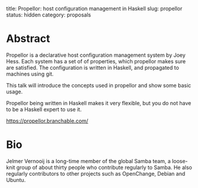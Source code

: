 title: Propellor: host configuration management in Haskell
slug: propellor
status: hidden
category: proposals

# Abstract

Propellor is a declarative host configuration management system by Joey Hess.
Each system has a set of of properties, which propellor makes sure are
satisfied.
The configuration is written in Haskell, and propagated to machines using git.

This talk will introduce the concepts used in propellor and show
some basic usage.

Propellor being written in Haskell makes it very flexible,
but you do not have to be a Haskell expert to use it.

https://propellor.branchable.com/

# Bio

Jelmer Vernooij is a long-time member of the global Samba team, a
loose-knit group of about thirty people who contribute regularly to
Samba. He also regularly contributors to other projects such as
OpenChange, Debian and Ubuntu.
